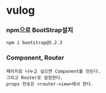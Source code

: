 # vulog

### npm으로 BootStrap설치
```
npm i bootstrap@5.2.3
```

### Component, Router
```
페이지로 나누고 싶으면 Component를 만든다.
그리고 Router로 설정한다.
props 전송은 <router-view>에서 한다.
```


